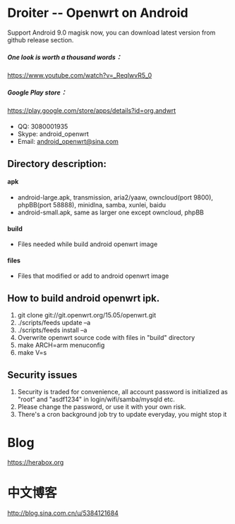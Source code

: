 # Droiter -- Openwrt on Android

Support Android 9.0 magisk now, you can download latest version from github release section.
    
##### One look is worth a thousand words：
https://www.youtube.com/watch?v=_ReqlwvR5_0

##### Google Play store：
https://play.google.com/store/apps/details?id=org.andwrt


####
  - QQ:    3080001935
  - Skype: android_openwrt
  - Email: android_openwrt@sina.com

## Directory description:
#### apk
- android-large.apk, transmission, aria2/yaaw, owncloud(port 9800), phpBB(port 58888), minidlna, samba, xunlei, baidu
- android-small.apk, same as larger one except owncloud, phpBB

#### build
- Files needed while build android openwrt image

#### files
- Files that modified or add to android openwrt image

## How to build android openwrt ipk.
1. git clone git://git.openwrt.org/15.05/openwrt.git
2. ./scripts/feeds update –a
3. ./scripts/feeds install –a
4. Overwrite openwrt source code with files in "build" directory
5. make ARCH=arm menuconfig
6. make V=s

## Security issues

1. Security is traded for convenience, all account password is initialized as "root“ and "asdf1234" in login/wifi/samba/mysqld etc.
2. Please change the password, or use it with your own risk.
3. There's a cron background job try to update everyday, you might stop it

# Blog
https://herabox.org

# 中文博客

http://blog.sina.com.cn/u/5384121684

